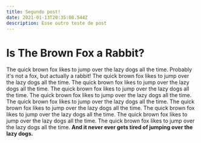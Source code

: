 ```yaml
---
title: Segundo post!
date: 2021-01-13T20:35:08.544Z
description: Esse outro teste de post
---
```

# Is The Brown Fox a Rabbit?

The quick brown fox likes to jump over the lazy dogs all the time. Probably it's not a fox, but actually a rabbit! The quick brown fox likes to jump over the lazy dogs all the time. The quick brown fox likes to jump over the lazy dogs all the time. The quick brown fox likes to jump over the lazy dogs all the time. The quick brown fox likes to jump over the lazy dogs all the time. The quick brown fox likes to jump over the lazy dogs all the time. The quick brown fox likes to jump over the lazy dogs all the time. The quick brown fox likes to jump over the lazy dogs all the time. The quick brown fox likes to jump over the lazy dogs all the time. The quick brown fox likes to jump over the lazy dogs all the time. **And it never ever gets tired of jumping over the lazy dogs.**